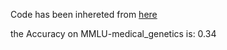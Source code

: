 Code has been inhereted from [here](https://github.com/nyuolab/MedMobile/tree/main/Evaluation)

the Accuracy on MMLU-medical_genetics is: 0.34
